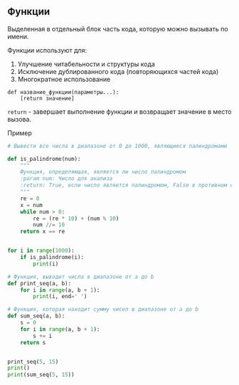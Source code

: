## Функции

Выделенная в отдельный блок часть кода, которую можно вызывать по имени.

Функции используют для:
1. Улучшение читабельности и структуры кода
2. Исключение дублированного кода (повторяющихся частей кода)
3. Многократное использование

```
def название_функции(параметры...):
    [return значение]
```
<code>return</code> - завершает выполнение функции и возвращает значение в место вызова.

Пример
```python
# Вывести все числа в диапазоне от 0 до 1000, являющиеся палиндромами

def is_palindrome(num):
    """
    Функция, определяющая, является ли число палиндромом
    :param num: Число для анализа
    :return: True, если число является палиндромом, False в противном случае
    """
    re = 0
    x = num
    while num > 0:
        re = (re * 10) + (num % 10)
        num //= 10
    return x == re


for i in range(1000):
    if is_palindrome(i):
        print(i)
```

```python
# Функция, выводит числа в диапазоне от a до b
def print_seq(a, b):
    for i in range(a, b + 1):
        print(i, end=' ')

# Функция, которая находит сумму чисел в диапазоне от a до b
def sum_seq(a, b):
    s = 0
    for i in range(a, b + 1):
        s += i
    return s


print_seq(5, 15)
print()
print(sum_seq(5, 15))
```